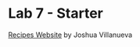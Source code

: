 # Lab 7 - Starter
[Recipes Website](https://j6villanueva.github.io/lab7-starter/)
by Joshua Villanueva